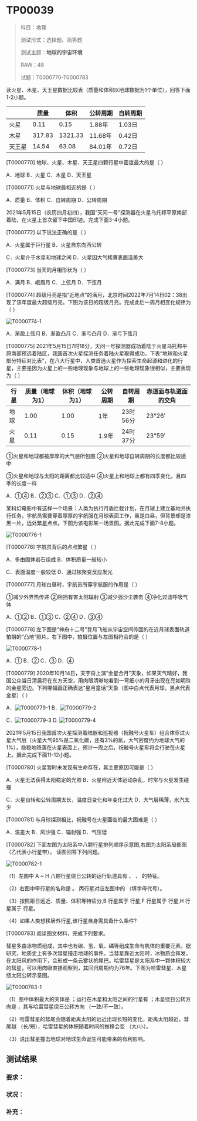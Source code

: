 # TP00039

>科目：地理
>
>测试形式：选择题、简答题
>
>测试主题：**地球的宇宙环境**
>
>RAW：48
>
>试题：T0000770-T0000783

读火星、木星、天王星数据比较表（质量和体积以地球数据为1个单位），回答下面1-2小题。

|        | 质量   | 体积    | 公转周期 | 自转周期 |
| ------ | ------ | ------- | -------- | -------- |
| 火星   | 0.11   | 0.15    | 1.88年   | 1.03日   |
| 木星   | 317.83 | 1321.33 | 11.68年  | 0.42日   |
| 天王星 | 14.54  | 63.08   | 84.01年  | 0.72日   |

[T0000770] 地球、火星、木星、天王星四颗行星中密度最大的是（  ）

A．地球	B．火星	C．木星	D．天王星









[T0000771] 火星与地球最相近的是（  ）

A．质量	B．体积	C．自转周期	D．公转周期









2021年5月15日（农历四月初四），我国“天问一号”探测器在火星乌托邦平原南部着陆，在火星上首次留下中国印迹。完成下面3-4小题。

[T0000772] 以下说法正确的是（  ）

A．火星属于巨行星	B．火星自东向西公转

C．火星介于水星和地球之间	D．火星因大气稀薄表面温差大









[T0000773] 当天的月相形状为（  ）

A．满月	B．峨眉月	C．上弦月	D．下弦月









[T0000774] 超级月亮是指“近地点”的满月，北京时间2022年7月14日02：38出现了该年度最大超级月亮。下图为该日的超级月亮。完成此后一周月相变化规律为（  ）

![T0000774-1](./img/T0000774-1.png) 

A．渐盈上弦月	B．渐盈凸月	C．渐亏凸月	D．渐亏下弦月









[T0000775] 2021年5月15日7时18分，天问一号探测器成功着陆于火星乌托邦平原南部预选着陆区，我国首次火星探测任务着陆火星取得成功。下表“地球和火星部分特征对比表”，在八大行星中，人类首选火星作为探索生命起源和进化的行星，主要是因为火星上的一些地理现象与地球上的一些地理现象很相似，主要表现为（  ）

| 行星 | 质量（地球为1） | 体积（地球为1） | 公转周期 | 自转周期 | 赤道面与轨道面的交角 |
| ---- | --------------- | --------------- | -------- | -------- | -------------------- |
| 地球 | 1.00            | 1.00            | 1年      | 23时56分 | 23°26′               |
| 火星 | 0.11            | 0.15            | 1.9年    | 24时37分 | 23°59′               |



①火星和地球都被厚厚的大气层所包围	②火星和地球自转周期的长度都比较适中

③火星和地球与太阳的距离都比较适中	④火星上和地球上都有四季变化，且四季的长度一样

A．①④	B．②③	C．①③	D．②④









某科幻电影中有这样一个场景：人类为执行月盾拦截计划，在月球上建立基地并执行任务，宇航员需要穿着厚厚的宇航服在月球表面工作，虽是白昼，但背景却是漆黑一片，远处繁星点点。下图为该电影某一场景图。据此完成下面7-8小题。

![T0000776-1](./img/T0000776-1.png) 

[T0000776] 宇航员背后的点点繁星（  ）

A．多由固体岩石组成	B．体积质量一般较小

C．表面温度一般较低	D．通过核聚变反应发光









[T0000777] 月球白昼时，宇航员所穿宇航服的作用是（  ）

①减少外界热传递	②阻挡有害太阳辐射	③减少强沙尘袭击	④净化过滤呼吸气体

A．①②	B．①③	C．②④	D．③④










[T0000778] 左下图是“神舟十二号”登月飞船从宇宙空间传回的在近月球表面轨道拍摄的“凸地”照片。右下图中，拍摄位置与左图相符合的是（  ）

![T0000778-1](./img/T0000778-1.png) 

A．①	B．②	C．③	D．④









[T0000779] 2020年10月14日，天宇将上演”金星合月”天象，如果天气晴好，我国公众当日清晨将在东方天空，用肉眼清晰地看到一弯细小的月牙出现在亮如明珠的金星旁边。下列哪幅画正确表达”星月童话“天象（图中白点代表月球，黑点代表金星）（  ）

A．![T0000779-1](./img/T0000779-1.png)    B．![T0000779-2](./img/T0000779-2.png) 

C．![T0000779-3](./img/T0000779-3.png)    D. ![T0000779-4](./img/T0000779-4.png) 









2021年5月15日我国首次火星探测着陆器和巡视器（祝融号火星车）组合体穿过火星大气层（火星大气95%是二氧化碳，还有3%的氮，大气密度约为地球大气的1%），稳稳地降落在火星表面上，预计一周之后，祝融号火星车将会行驶在火星上。据此完成下面11-12小题。

[T0000780] 火星暂时未发现有生命存在，其主要原因可能是（  ）

A．火星无法获得太阳稳定的光照	B．火星附近天体运动杂乱，时常与火星发生碰撞

C．火星自转和公转周期太长，温度日变化和年变化过大	D．大气层稀薄，水汽太少









[T0000781] 与月球探测相比，祝融号在火星面临的最大困难是（  ）

A．温差大	B．风沙强	C．辐射强	D．气压低










[T0000782] 下面左图为太阳系中八颗行星排列顺序示意图,右图为太阳系局部图（乙代表小行星带）。 读图回答下列问题。

![T0000782-1](./img/T0000782-1.png) 

（1）左图中 A ~ H 八颗行星绕日公转的运行轨道具有     、     、       的特征。

（2）右图中甲行星的名称是       。 丙行星对应左图中的       （填字母代号）。

（3）按照距日远近、质量、体积等特征分,B 行星属于       行星,F 行星属于       行星,H 行星属于     行星。

（4）如果人类想移居外行星,该行星自身需具备什么条件?









[T0000783] 阅读图文材料，完成下列要求。

彗星多由冰物质组成，其中也有碳、氢、氧、磷等组成生命有机体的重要元素。据研究，地质史上有多次彗星撞击地球的事件。当彗星靠近太阳时，冰物质会挥发，在太阳风的作用下，会形成一条云雾状的尾巴。哈雷彗星是太阳系中一颗体积较大的彗星，可以用肉眼直接观察到，其回归周期约为76年。下图为哈雷彗星、木星绕太阳公转示意图。

![T0000783-1](./img/T0000783-1.png) 

（1）图中体积最大的天体是        ；运行在木星和太阳之间的行星有        ；木星绕日公转方向是        ，其与哈雷彗星绕日公转方向        （一致/不一致）。

（2）哈雷彗星的彗尾会随着距离太阳的远近出现长短的变化，距离太阳越近，彗尾越         （长/短），哈雷彗星的体积随着时间的推移会变        （大/小）。

（3）说出彗星撞击地球对地球生命诞生可能带来的有利影响。









## 测试结果

### 要求：

### 状况：

### 补充：